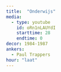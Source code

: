 ```yaml
---
title:  "Onderwijs"
media:
  - type: youtube
    id: oRn1nLAUYdI
    starttime: 28
    endtime: 0
decor: 1984-1987
ankers:
  - Paul Trappers
hour: "laat"
---
```

